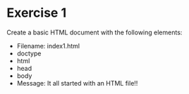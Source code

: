 # Exercise 1

Create a basic HTML document with the following elements:
* Filename: index1.html
* doctype
* html
* head
* body
* Message: It all started with an HTML file!!

